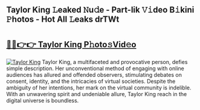 ## Taylor King 𝙻eaked 𝙽u𝚍e - Part-lik 𝚅𝚒deo B𝚒kini 𝙿hotos - Hot All 𝙻eaks drTWt

# <h2><a href="http://ld5m8sm.urlbe.top/?page=Taylor+King">🔗🔗👉👉 Taylor King P𝚑oto𝚜Vid𝚎o</a></h2>

[![Taylor King](https://i.imgur.com/eBuTRDB.gif)](http://ld5m8sm.urlbe.top/?page=Taylor+King)
Taylor King, a multifaceted and provocative person, defies simple description. Her unconventional method of engaging with online audiences has allured and offended observers, stimulating debates on consent, identity, and the intricacies of virtual societies. Despite the ambiguity of her intentions, her mark on the virtual community is indelible. With an unwavering spirit and undeniable allure, Taylor King reach in the digital universe is boundless.

